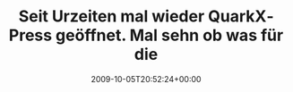 ---
retweeted: false
source: <a href="http://twitter.com" rel="nofollow">Twitter Web Client</a>
entities:
  hashtags:
  - text: lsdug
    indices:
    - '71'
    - '77'
  symbols: []
  user_mentions: []
  urls: []
display_text_range:
- '0'
- '91'
favorite_count: '0'
id_str: '4637356693'
truncated: false
retweet_count: '0'
id: '4637356693'
created_at: Mon Oct 05 20:52:24 +0000 2009
favorited: false
full_text: 'Seit Urzeiten mal wieder QuarkXPress geöffnet. Mal sehn ob was für die
  #lsdug bei rumkommt.'
lang: de
tags:
- lsdug
- pesos/twitter
date: '2009-10-05T20:52:24+00:00'
src: https://twitter.com/bascht/status/4637356693
original_url: https://twitter.com/bascht/status/4637356693
type: twitter_tweet
text: 'Seit Urzeiten mal wieder QuarkXPress geöffnet. Mal sehn ob was für die #lsdug
  bei rumkommt.'
title: 'Seit Urzeiten mal wieder QuarkXPress geöffnet. Mal sehn ob was für die '

---